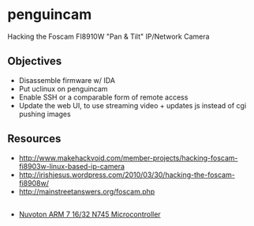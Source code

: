 penguincam
==========

Hacking the Foscam FI8910W "Pan &amp; Tilt" IP/Network Camera

## Objectives

* Disassemble firmware w/ IDA
* Put uclinux on penguincam
* Enable SSH or a comparable form of remote access
* Update the web UI, to use streaming video + updates js instead of cgi pushing images

## Resources

* http://www.makehackvoid.com/member-projects/hacking-foscam-fi8903w-linux-based-ip-camera
* http://irishjesus.wordpress.com/2010/03/30/hacking-the-foscam-fi8908w/
* http://mainstreetanswers.org/foscam.php

## 

* [Nuvoton ARM 7 16/32 N745 Microcontroller](https://www.nuvoton.com/NuvotonMOSS/Community/ProductInfo.aspx?tp_GUID=573cd7e9-2b6e-431f-9856-7dbf6f94781b)

